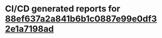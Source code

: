 # CI/CD generated reports for [88ef637a2a841b6b1c0887e99e0df32e1a7198ad](https://github.com/hydephp/develop/commit/88ef637a2a841b6b1c0887e99e0df32e1a7198ad)
